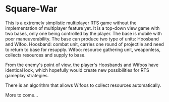 # Square-War
This is a extremely simplistic multiplayer RTS game without the implementation of multiplayer feature yet.
It is a top-down view game with two bases, only one being controlled by the player.
The base is mobile with poor maneuverability.
The base can produce two type of units: Hoosband and Wifoo.
Hoosband: combat unit, carries one round of projectile and need to return to base for resupply.
Wifoo: resource gathering unit, weaponless, collects resources and supply to base.

From the enemy's point of view, the player's Hoosbands and Wifoos have identical look, which hopefully would create new possibilities for RTS gameplay strategies.

There is an algorithm that allows Wifoos to collect resources automatically.

More to come...
